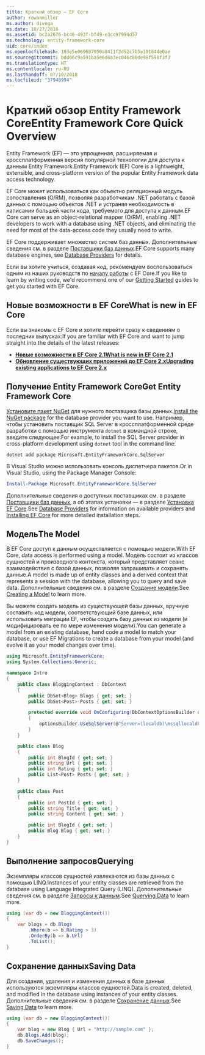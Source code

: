 ```yaml
---
title: Краткий обзор — EF Core
author: rowanmiller
ms.author: divega
ms.date: 10/27/2016
ms.assetid: bc2a2676-bc46-493f-bf49-e3cc97994d57
ms.technology: entity-framework-core
uid: core/index
ms.openlocfilehash: 103e5e069687950a8411f2d92c7b5a191844e0ae
ms.sourcegitcommit: bdd06c9a591ba5e6d6a3ec046c80de98f598f3f3
ms.translationtype: HT
ms.contentlocale: ru-RU
ms.lasthandoff: 07/10/2018
ms.locfileid: "37948994"
---
```

# <a name="entity-framework-core-quick-overview"></a><span data-ttu-id="98ce5-102">Краткий обзор Entity Framework Core</span><span class="sxs-lookup"><span data-stu-id="98ce5-102">Entity Framework Core Quick Overview</span></span>

<span data-ttu-id="98ce5-103">Entity Framework (EF) — это упрощенная, расширяемая и кроссплатформенная версия популярной технологии для доступа к данным Entity Framework.</span><span class="sxs-lookup"><span data-stu-id="98ce5-103">Entity Framework (EF) Core is a lightweight, extensible, and cross-platform version of the popular Entity Framework data access technology.</span></span>

<span data-ttu-id="98ce5-104">EF Core может использоваться как объектно реляционный модуль сопоставления (O/RM), позволяя разработчикам .NET работать с базой данных с помощью объектов .NET и устраняя необходимость в написании большей части кода, требуемого для доступа к данным.</span><span class="sxs-lookup"><span data-stu-id="98ce5-104">EF Core can serve as an object-relational mapper (O/RM), enabling .NET developers to work with a database using .NET objects, and eliminating the need for most of the data-access code they usually need to write.</span></span>

<span data-ttu-id="98ce5-105">EF Core поддерживает множество систем баз данных. Дополнительные сведения см. в разделе [Поставщики баз данных](providers/index.md).</span><span class="sxs-lookup"><span data-stu-id="98ce5-105">EF Core supports many database engines, see [Database Providers](providers/index.md) for details.</span></span>

<span data-ttu-id="98ce5-106">Если вы хотите учиться, создавая код, рекомендуем воспользоваться одним из наших руководств по [началу работы](get-started/index.md) с EF Core.</span><span class="sxs-lookup"><span data-stu-id="98ce5-106">If you like to learn by writing code, we'd recommend one of our [Getting Started](get-started/index.md) guides to get you started with EF Core.</span></span>

## <a name="what-is-new-in-ef-core"></a><span data-ttu-id="98ce5-107">Новые возможности в EF Core</span><span class="sxs-lookup"><span data-stu-id="98ce5-107">What is new in EF Core</span></span>

<span data-ttu-id="98ce5-108">Если вы знакомы с EF Core и хотите перейти сразу к сведениям о последних выпусках:</span><span class="sxs-lookup"><span data-stu-id="98ce5-108">If you are familiar with EF Core and want to jump straight into the details of the latest releases:</span></span>

- <span data-ttu-id="98ce5-109">**[Новые возможности в EF Core 2.1](xref:core/what-is-new/ef-core-2.1)**</span><span class="sxs-lookup"><span data-stu-id="98ce5-109">**[What is new in EF Core 2.1](xref:core/what-is-new/ef-core-2.1)**</span></span>
- <span data-ttu-id="98ce5-110">**[Обновление существующих приложений до EF Core 2.x](xref:core/miscellaneous/1x-2x-upgrade)**</span><span class="sxs-lookup"><span data-stu-id="98ce5-110">**[Upgrading existing applications to EF Core 2.x](xref:core/miscellaneous/1x-2x-upgrade)**</span></span>


## <a name="get-entity-framework-core"></a><span data-ttu-id="98ce5-111">Получение Entity Framework Core</span><span class="sxs-lookup"><span data-stu-id="98ce5-111">Get Entity Framework Core</span></span>

<span data-ttu-id="98ce5-112">[Установите пакет NuGet](https://docs.nuget.org/ndocs/quickstart/use-a-package) для нужного поставщика базы данных.</span><span class="sxs-lookup"><span data-stu-id="98ce5-112">[Install the NuGet package](https://docs.nuget.org/ndocs/quickstart/use-a-package) for the database provider you want to use.</span></span> <span data-ttu-id="98ce5-113">Например, чтобы установить поставщик SQL Server в кроссплатформенной среде разработки с помощью инструмента `dotnet` в командной строке, введите следующее:</span><span class="sxs-lookup"><span data-stu-id="98ce5-113">For example, to install the SQL Server provider in cross-platform development using `dotnet` tool in the command line:</span></span>

``` Console
dotnet add package Microsoft.EntityFrameworkCore.SqlServer
```

<span data-ttu-id="98ce5-114">В Visual Studio можно использовать консоль диспетчера пакетов.</span><span class="sxs-lookup"><span data-stu-id="98ce5-114">Or in Visual Studio, using the Package Manager Console:</span></span>

``` PowerShell
Install-Package Microsoft.EntityFrameworkCore.SqlServer
```
<span data-ttu-id="98ce5-115">Дополнительные сведения о доступных поставщиках см. в разделе [Поставщики баз данных](providers/index.md), а об этапах установки — в разделе [Установка EF Core](get-started/install/index.md).</span><span class="sxs-lookup"><span data-stu-id="98ce5-115">See [Database Providers](providers/index.md) for information on available providers and [Installing EF Core](get-started/install/index.md) for more detailed installation steps.</span></span>

## <a name="the-model"></a><span data-ttu-id="98ce5-116">Модель</span><span class="sxs-lookup"><span data-stu-id="98ce5-116">The Model</span></span>

<span data-ttu-id="98ce5-117">В EF Core доступ к данным осуществляется с помощью модели.</span><span class="sxs-lookup"><span data-stu-id="98ce5-117">With EF Core, data access is performed using a model.</span></span> <span data-ttu-id="98ce5-118">Модель состоит из классов сущностей и производного контекста, который представляет сеанс взаимодействия с базой данных, позволяя запрашивать и сохранять данные.</span><span class="sxs-lookup"><span data-stu-id="98ce5-118">A model is made up of entity classes and a derived context that represents a session with the database, allowing you to query and save data.</span></span> <span data-ttu-id="98ce5-119">Дополнительные сведения см. в разделе [Создание модели](modeling/index.md).</span><span class="sxs-lookup"><span data-stu-id="98ce5-119">See [Creating a Model](modeling/index.md) to learn more.</span></span>

<span data-ttu-id="98ce5-120">Вы можете создать модель из существующей базы данных, вручную составить код модели, соответствующий базе данных, или использовать миграции EF, чтобы создать базу данных из модели (и модифицировать ее по мере изменения модели).</span><span class="sxs-lookup"><span data-stu-id="98ce5-120">You can generate a model from an existing database, hand code a model to match your database, or use EF Migrations to create a database from your model (and evolve it as your model changes over time).</span></span>

``` csharp
using Microsoft.EntityFrameworkCore;
using System.Collections.Generic;

namespace Intro
{
    public class BloggingContext : DbContext
    {
        public DbSet<Blog> Blogs { get; set; }
        public DbSet<Post> Posts { get; set; }

        protected override void OnConfiguring(DbContextOptionsBuilder optionsBuilder)
        {
            optionsBuilder.UseSqlServer(@"Server=(localdb)\mssqllocaldb;Database=MyDatabase;Trusted_Connection=True;");
        }
    }

    public class Blog
    {
        public int BlogId { get; set; }
        public string Url { get; set; }
        public int Rating { get; set; }
        public List<Post> Posts { get; set; }
    }

    public class Post
    {
        public int PostId { get; set; }
        public string Title { get; set; }
        public string Content { get; set; }

        public int BlogId { get; set; }
        public Blog Blog { get; set; }
    }
}
```

## <a name="querying"></a><span data-ttu-id="98ce5-121">Выполнение запросов</span><span class="sxs-lookup"><span data-stu-id="98ce5-121">Querying</span></span>

<span data-ttu-id="98ce5-122">Экземпляры классов сущностей извлекаются из базы данных с помощью LINQ.</span><span class="sxs-lookup"><span data-stu-id="98ce5-122">Instances of your entity classes are retrieved from the database using Language Integrated Query (LINQ).</span></span> <span data-ttu-id="98ce5-123">Дополнительные сведения см. в разделе [Запросы к данным](querying/index.md).</span><span class="sxs-lookup"><span data-stu-id="98ce5-123">See [Querying Data](querying/index.md) to learn more.</span></span>

``` csharp
using (var db = new BloggingContext())
{
    var blogs = db.Blogs
        .Where(b => b.Rating > 3)
        .OrderBy(b => b.Url)
        .ToList();
}
```

## <a name="saving-data"></a><span data-ttu-id="98ce5-124">Сохранение данных</span><span class="sxs-lookup"><span data-stu-id="98ce5-124">Saving Data</span></span>

<span data-ttu-id="98ce5-125">Для создания, удаления и изменения данных в базе данных используются экземпляры классов сущностей.</span><span class="sxs-lookup"><span data-stu-id="98ce5-125">Data is created, deleted, and modified in the database using instances of your entity classes.</span></span> <span data-ttu-id="98ce5-126">Дополнительные сведения см. в разделе [Сохранение данных](saving/index.md).</span><span class="sxs-lookup"><span data-stu-id="98ce5-126">See [Saving Data](saving/index.md) to learn more.</span></span>

``` csharp
using (var db = new BloggingContext())
{
    var blog = new Blog { Url = "http://sample.com" };
    db.Blogs.Add(blog);
    db.SaveChanges();
}
```
